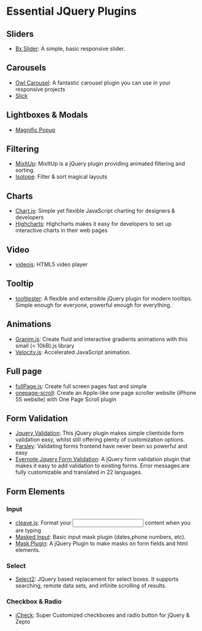 # Essential JQuery Plugins

Sliders
---
* [Bx Slider](http://bxslider.com/): A simple, basic responsive slider.

Carousels
---
* [Owl Carousel](http://owlgraphic.com/owlcarousel/): A fantastic carousel plugin you can use in your responsive projects<br />
* [Slick](http://kenwheeler.github.io/slick/)

Lightboxes & Modals
---
* [Magnific Popup](http://dimsemenov.com/plugins/magnific-popup/)

Filtering
---
* [MixItUp](https://mixitup.kunkalabs.com/): MixItUp is a jQuery plugin providing animated filtering and sorting.
* [Isotope](http://isotope.metafizzy.co/): Filter & sort magical layouts

Charts
---
* [Chart.js](http://www.chartjs.org/): Simple yet flexible JavaScript charting for designers & developers
* [Highcharts](http://www.highcharts.com/): Highcharts makes it easy for developers to set up interactive charts in their web pages

Video
---
* [videojs](http://videojs.com/): HTML5 video player


Tooltip
---
* [tooltipster](http://iamceege.github.io/tooltipster/): A flexible and extensible jQuery plugin for modern tooltips.
Simple enough for everyone, powerful enough for everything.

Animations
---
* [Granim.js](https://sarcadass.github.io/granim.js/index.html): Create fluid and interactive gradients animations
with this small (< 10kB).js library
* [Velocity.js](http://velocityjs.org/): Accelerated JavaScript animation.

Full page
---
* [fullPage.js](https://github.com/alvarotrigo/fullPage.js): Create full screen pages fast and simple
* [onepage-scroll](https://github.com/peachananr/onepage-scroll): Create an Apple-like one page scroller website (iPhone 5S website) with One Page Scroll plugin

Form Validation
---
* [Jquery Validation](https://jqueryvalidation.org/): This jQuery plugin makes simple clientside form validation easy, whilst still offering plenty of customization options.
* [Parsley](http://parsleyjs.org/): Validating forms frontend have never been so powerful and easy
* [Evernote Jquery Form Validation](https://github.com/evernote/jquery-form-validation): A jQuery form validation plugin that makes it easy to add validation to existing forms. Error messages are fully customizable and translated in 22 languages.

Form Elements
---
### Input
* [cleave.js](http://nosir.github.io/cleave.js/): Format your <input/> content when you are typing <br/>
* [Masked Input](http://digitalbush.com/projects/masked-input-plugin/): Basic input mask plugin (dates,phone numbers, etc).
* [Mask Plugin](https://igorescobar.github.io/jQuery-Mask-Plugin/): A jQuery Plugin to make masks on form fields and html elements.

### Select
* [Select2](https://select2.github.io/): JQuery based replacement for select boxes. It supports searching, remote data sets, and infinite scrolling of results.

### Checkbox & Radio
* [iCheck](http://icheck.fronteed.com/): Super Customized checkboxes and radio button for jQuery & Zepto
